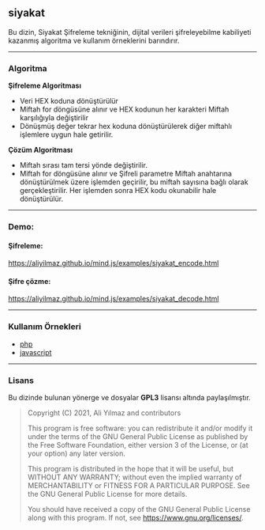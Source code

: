 ## siyakat

Bu dizin, Siyakat Şifreleme tekniğinin, dijital verileri şifreleyebilme kabiliyeti kazanmış algoritma ve kullanım örneklerini barındırır.

---

### Algoritma

**Şifreleme Algoritması**
* Veri HEX koduna dönüştürülür
* Miftah for döngüsüne alınır ve HEX kodunun her karakteri Miftah karşılığıyla değiştirilir
* Dönüşmüş değer tekrar hex koduna dönüştürülerek diğer miftahlı işlemlere uygun hale getirilir.

**Çözüm Algoritması**
* Miftah sırası tam tersi yönde değiştirilir.
* Miftah for döngüsüne alınır ve Şifreli parametre Miftah anahtarına dönüştürülmek üzere işlemden geçirilir, bu miftah sayısına bağlı olarak gerçekleştirilir. Her işlemden sonra HEX kodu okunabilir hale dönüştürülür.

---

### Demo:

#### Şifreleme:
https://aliyilmaz.github.io/mind.js/examples/siyakat_encode.html

#### Şifre çözme:
https://aliyilmaz.github.io/mind.js/examples/siyakat_decode.html

---

### Kullanım Örnekleri

* [php](https://github.com/aliyilmaz/siyakat/tree/main/php)
* [javascript](https://github.com/aliyilmaz/siyakat/tree/main/javascript)

---

### Lisans
Bu dizinde bulunan yönerge ve dosyalar **GPL3** lisansı altında paylaşılmıştır.

> Copyright (C) 2021, Ali Yılmaz and contributors 
> 
> This program is free software: you can redistribute it and/or modify
> it under the terms of the GNU General Public License as published by
> the Free Software Foundation, either version 3 of the License, or
> (at your option) any later version.
> 
> This program is distributed in the hope that it will be useful,
> but WITHOUT ANY WARRANTY; without even the implied warranty of
> MERCHANTABILITY or FITNESS FOR A PARTICULAR PURPOSE.  See the
> GNU General Public License for more details.
> 
> You should have received a copy of the GNU General Public License
> along with this program.  If not, see <https://www.gnu.org/licenses/>.
